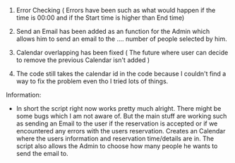 1. Error Checking ( Errors have been such as what would happen if the time is 00:00 and if the  Start time is higher than End time)

2. Send an Email has been added as an function for the Admin which allows him to send an email to the .... number of people selected by him.

3. Calendar overlapping has been fixed ( The future where user can decide to remove the previous Calendar isn't added )

4. The code still takes the calendar id in the code because I couldn't find a way to fix the problem even tho I tried lots of things.


Information:
  - In short the script right now works pretty much alright. There might be some bugs which I am not aware of. But the main stuff are working such as sending an Email to the user if the reservation is accepted or if we encountered any errors with the users reservation. Creates an Calendar where the users information and reservation time/details are in. The script also allows the Admin to choose how many people he wants to send the email to.
